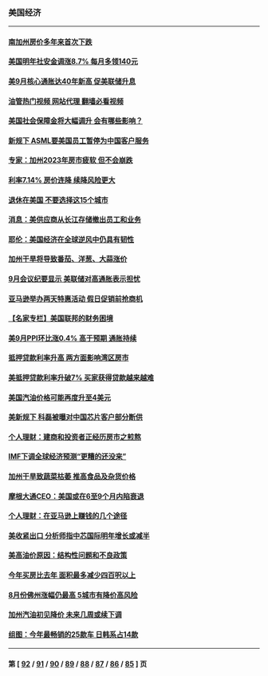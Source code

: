### 美国经济
---
#### [南加州房价多年来首次下跌](../../pages/ncid1078158/n13844917.md?10140845) 
#### [美国明年社安金调涨8.7% 每月多领140元](../../pages/ncid1078158/n13844710.md?10140845) 
#### [美9月核心通胀达40年新高 促美联储升息](../../pages/ncid1078158/n13844694.md?10140845) 
#### [油管热门视频 网站代理 翻墙必看视频](http://209.222.30.114:81/youtube.html?10140845)
#### [美国社会保障金将大幅调升 会有哪些影响？](../../pages/ncid1078158/n13844141.md?10140845) 
#### [新规下 ASML要美国员工暂停为中国客户服务](../../pages/ncid1078158/n13844245.md?10140845) 
#### [专家：加州2023年房市疲软 但不会崩跌](../../pages/ncid1078158/n13844185.md?10140845) 
#### [利率7.14% 房价连降 续降风险更大](../../pages/ncid1078158/n13844180.md?10140845) 
#### [退休在美国 不要选择这15个城市](../../pages/ncid1078158/n13844166.md?10140845) 
#### [消息：美供应商从长江存储撤出员工和业务](../../pages/ncid1078158/n13844051.md?10140845) 
#### [耶伦：美国经济在全球逆风中仍具有韧性](../../pages/ncid1078158/n13844079.md?10140845) 
#### [加州干旱将导致番茄、洋葱、大蒜涨价](../../pages/ncid1078158/n13844098.md?10140845) 
#### [9月会议纪要显示 美联储对高通胀表示担忧](../../pages/ncid1078158/n13844062.md?10140845) 
#### [亚马逊举办两天特惠活动 假日促销前抢商机](../../pages/ncid1078158/n13843985.md?10140845) 
#### [【名家专栏】美国联邦的财务困境](../../pages/ncid1078158/n13843895.md?10140845) 
#### [美9月PPI环比涨0.4% 高于预期 通胀持续](../../pages/ncid1078158/n13843971.md?10140845) 
#### [抵押贷款利率升高 两方面影响湾区房市](../../pages/ncid1078158/n13843517.md?10140845) 
#### [美抵押贷款利率升破7% 买家获得贷款越来越难](../../pages/ncid1078158/n13843404.md?10140845) 
#### [美国汽油价格可能再度升至4美元](../../pages/ncid1078158/n13843403.md?10140845) 
#### [美新规下 科磊被曝对中国芯片客户部分断供](../../pages/ncid1078158/n13843301.md?10140845) 
#### [个人理财：建商和投资者正经历房市之煎熬](../../pages/ncid1078158/n13843102.md?10140845) 
#### [IMF下调全球经济预测“更糟的还没来”](../../pages/ncid1078158/n13843243.md?10140845) 
#### [加州干旱致蔬菜枯萎 推高食品及杂货价格](../../pages/ncid1078158/n13842766.md?10140845) 
#### [摩根大通CEO：美国或在6至9个月内陷衰退](../../pages/ncid1078158/n13842767.md?10140845) 
#### [个人理财：在亚马逊上赚钱的几个途径](../../pages/ncid1078158/n13842437.md?10140845) 
#### [美收紧出口 分析师指中芯国际明年增长或减半](../../pages/ncid1078158/n13842512.md?10140845) 
#### [美高油价原因：结构性问题和不良政策](../../pages/ncid1078158/n13842452.md?10140845) 
#### [今年买房比去年 面积最多减少四百呎以上](../../pages/ncid1078158/n13842215.md?10140845) 
#### [8月份佛州涨幅仍最高 5城市有降价高风险](../../pages/ncid1078158/n13842199.md?10140845) 
#### [加州汽油初见降价 未来几周或续下调](../../pages/ncid1078158/n13842066.md?10140845) 
#### [组图：今年最畅销的25款车 日韩系占14款](../../pages/ncid1078158/n13840579.md?10140845) 

---
#### 第 [ [92](./92.md?10140845) / [91](./91.md?10140845) / [90](./90.md?10140845) / [89](./89.md?10140845) / [88](./88.md?10140845) / [87](./87.md?10140845) / [86](./86.md?10140845) / [85](./85.md?10140845) ] 页
